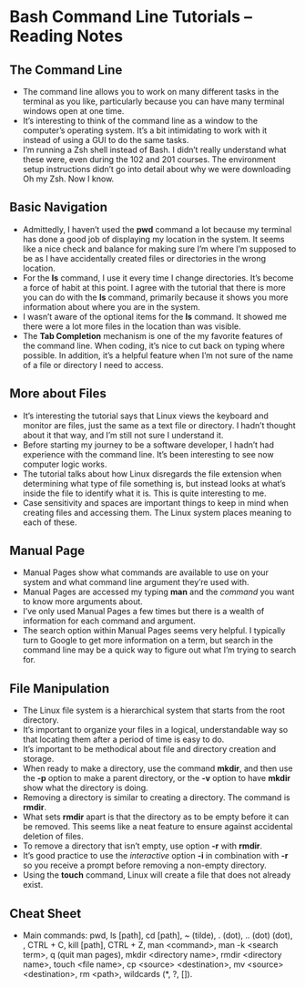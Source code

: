 # Bash Command Line Tutorials – Reading Notes

## The Command Line

- The command line allows you to work on many different tasks in the terminal as you like, particularly because you can have many terminal windows open at one time.  
- It’s interesting to think of the command line as a window to the computer’s operating system. It’s a bit intimidating to work with it instead of using a GUI to do the same tasks.  
- I’m running a Zsh shell instead of Bash. I didn’t really understand what these were, even during the 102 and 201 courses. The environment setup instructions didn’t go into detail about why we were downloading Oh my Zsh. Now I know.  

## Basic Navigation

- Admittedly, I haven’t used the **pwd** command a lot because my terminal has done a good job of displaying my location in the system. It seems like a nice check and balance for making sure I’m where I’m supposed to be as I have accidentally created files or directories in the wrong location.  
- For the **ls** command, I use it every time I change directories. It’s become a force of habit at this point. I agree with the tutorial that there is more you can do with the **ls** command, primarily because it shows you more information about where you are in the system.  
- I wasn’t aware of the optional items for the **ls** command. It showed me there were a lot more files in the location than was visible.  
- The **Tab Completion** mechanism is one of the my favorite features of the command line. When coding, it’s nice to cut back on typing where possible. In addition, it’s a helpful feature when I’m not sure of the name of a file or directory I need to access.  

## More about Files

- It’s interesting the tutorial says that Linux views the keyboard and monitor are files, just the same as a text file or directory. I hadn’t thought about it that way, and I’m still not sure I understand it.  
- Before starting my journey to be a software developer, I hadn’t had experience with the command line. It’s been interesting to see now computer logic works.  
- The tutorial talks about how Linux disregards the file extension when determining what type of file something is, but instead looks at what’s inside the file to identify what it is. This is quite interesting to me.  
- Case sensitivity and spaces are important things to keep in mind when creating files and accessing them. The Linux system places meaning to each of these.  

## Manual Page

- Manual Pages show what commands are available to use on your system and what command line argument they’re used with.  
- Manual Pages are accessed my typing **man** and the _command_ you want to know more arguments about.  
- I’ve only used Manual Pages a few times but there is a wealth of information for each command and argument.  
- The search option within Manual Pages seems very helpful. I typically turn to Google to get more information on a term, but search in the command line may be a quick way to figure out what I’m trying to search for.  

## File Manipulation

- The Linux file system is a hierarchical system that starts from the root directory.  
- It’s important to organize your files in a logical, understandable way so that locating them after a period of time is easy to do.  
- It’s important to be methodical about file and directory creation and storage.  
- When ready to make a directory, use the command **mkdir**, and then use the **-p** option to make a parent directory, or the **-v** option to have **mkdir** show what the directory is doing.  
- Removing a directory is similar to creating a directory. The command is **rmdir**.  
- What sets **rmdir** apart is that the directory as to be empty before it can be removed. This seems like a neat feature to ensure against accidental deletion of files.  
- To remove a directory that isn’t empty, use option **-r** with **rmdir**.  
- It’s good practice to use the _interactive_ option **-i** in combination with **-r** so you receive a prompt before removing a non-empty directory.  
- Using the **touch** command, Linux will create a file that does not already exist.  

## Cheat Sheet

- Main commands: pwd, ls [path], cd [path], ~ (tilde), . (dot), .. (dot) (dot), \, CTRL + C, kill [path], CTRL + Z, man \<command>, man -k \<search term>, q (quit man pages), mkdir \<directory name>, rmdir \<directory name>, touch \<file name>, cp \<source> \<destination>, mv \<source> \<destination>, rm \<path>, wildcards (*, ?, []).  
